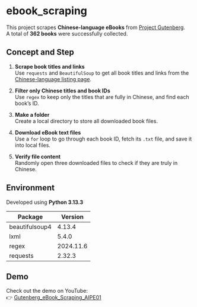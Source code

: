 # ebook_scraping

This project scrapes **Chinese-language eBooks** from [Project Gutenberg](https://www.gutenberg.org/).  
A total of **362 books** were successfully collected.

## Concept and Step
1. **Scrape book titles and links**  
   Use `requests` and `BeautifulSoup` to get all book titles and links from the [Chinese-language listing page](https://www.gutenberg.org/browse/languages/zh).

2. **Filter only Chinese titles and book IDs**  
   Use `regex` to keep only the titles that are fully in Chinese, and find each book’s ID.

3. **Make a folder**  
   Create a local directory to store all downloaded book files.

4. **Download eBook text files**  
   Use a `for` loop to go through each book ID, fetch its `.txt` file, and save it into local files.

5. **Verify file content**  
   Randomly open three downloaded files to check if they are truly in Chinese.

## Environment

Developed using **Python 3.13.3**

| Package         | Version   |
|-----------------|-----------|
| beautifulsoup4  | 4.13.4    |
| lxml            | 5.4.0     |
| regex           | 2024.11.6 |
| requests        | 2.32.3    |


## Demo

Check out the demo on YouTube:  
👉 [Gutenberg_eBook_Scraping_AIPE01](https://www.youtube.com/watch?v=HNtYq-gViOQ)

